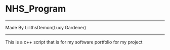 # NHS_Program

---

Made By LilithsDemon(Lucy Gardener)

---

This is a c++ script that is for my software portfolio for my project